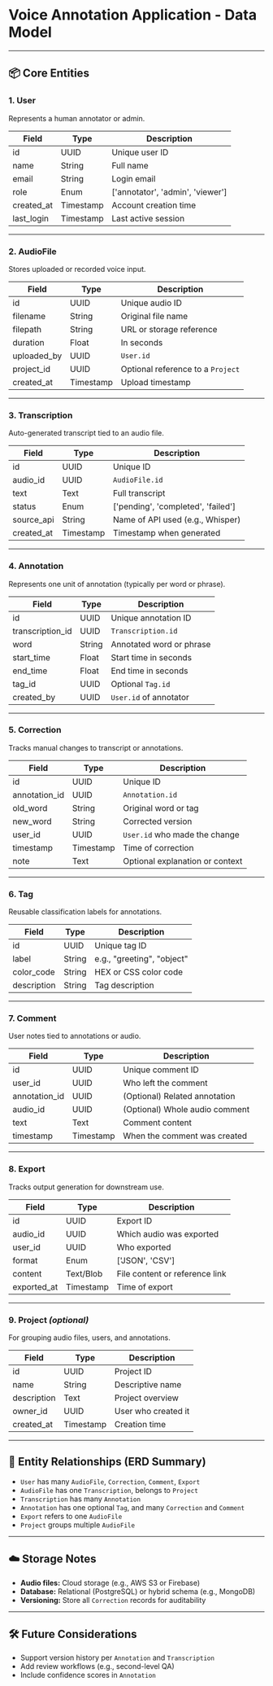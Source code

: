 # Voice Annotation Application - Data Model

---

## 📦 Core Entities

### 1. User
Represents a human annotator or admin.

| Field        | Type      | Description                         |
|--------------|-----------|-------------------------------------|
| id           | UUID      | Unique user ID                      |
| name         | String    | Full name                           |
| email        | String    | Login email                         |
| role         | Enum      | ['annotator', 'admin', 'viewer']    |
| created_at   | Timestamp | Account creation time               |
| last_login   | Timestamp | Last active session                 |

---

### 2. AudioFile
Stores uploaded or recorded voice input.

| Field        | Type      | Description                          |
|--------------|-----------|--------------------------------------|
| id           | UUID      | Unique audio ID                      |
| filename     | String    | Original file name                   |
| filepath     | String    | URL or storage reference             |
| duration     | Float     | In seconds                           |
| uploaded_by  | UUID      | `User.id`                            |
| project_id   | UUID      | Optional reference to a `Project`    |
| created_at   | Timestamp | Upload timestamp                     |

---

### 3. Transcription
Auto-generated transcript tied to an audio file.

| Field        | Type      | Description                          |
|--------------|-----------|--------------------------------------|
| id           | UUID      | Unique ID                            |
| audio_id     | UUID      | `AudioFile.id`                       |
| text         | Text      | Full transcript                      |
| status       | Enum      | ['pending', 'completed', 'failed']   |
| source_api   | String    | Name of API used (e.g., Whisper)     |
| created_at   | Timestamp | Timestamp when generated             |

---

### 4. Annotation
Represents one unit of annotation (typically per word or phrase).

| Field            | Type      | Description                        |
|------------------|-----------|------------------------------------|
| id               | UUID      | Unique annotation ID               |
| transcription_id | UUID      | `Transcription.id`                 |
| word             | String    | Annotated word or phrase           |
| start_time       | Float     | Start time in seconds              |
| end_time         | Float     | End time in seconds                |
| tag_id           | UUID      | Optional `Tag.id`                  |
| created_by       | UUID      | `User.id` of annotator             |

---

### 5. Correction
Tracks manual changes to transcript or annotations.

| Field          | Type      | Description                          |
|----------------|-----------|--------------------------------------|
| id             | UUID      | Unique ID                            |
| annotation_id  | UUID      | `Annotation.id`                      |
| old_word       | String    | Original word or tag                 |
| new_word       | String    | Corrected version                    |
| user_id        | UUID      | `User.id` who made the change        |
| timestamp      | Timestamp | Time of correction                   |
| note           | Text      | Optional explanation or context      |

---

### 6. Tag
Reusable classification labels for annotations.

| Field        | Type      | Description                          |
|--------------|-----------|--------------------------------------|
| id           | UUID      | Unique tag ID                        |
| label        | String    | e.g., "greeting", "object"           |
| color_code   | String    | HEX or CSS color code                |
| description  | String    | Tag description                      |

---

### 7. Comment
User notes tied to annotations or audio.

| Field          | Type      | Description                          |
|----------------|-----------|--------------------------------------|
| id             | UUID      | Unique comment ID                    |
| user_id        | UUID      | Who left the comment                 |
| annotation_id  | UUID      | (Optional) Related annotation        |
| audio_id       | UUID      | (Optional) Whole audio comment       |
| text           | Text      | Comment content                      |
| timestamp      | Timestamp | When the comment was created         |

---

### 8. Export
Tracks output generation for downstream use.

| Field        | Type      | Description                          |
|--------------|-----------|--------------------------------------|
| id           | UUID      | Export ID                            |
| audio_id     | UUID      | Which audio was exported             |
| user_id      | UUID      | Who exported                         |
| format       | Enum      | ['JSON', 'CSV']                      |
| content      | Text/Blob | File content or reference link       |
| exported_at  | Timestamp | Time of export                       |

---

### 9. Project *(optional)*
For grouping audio files, users, and annotations.

| Field        | Type      | Description                          |
|--------------|-----------|--------------------------------------|
| id           | UUID      | Project ID                           |
| name         | String    | Descriptive name                     |
| description  | Text      | Project overview                     |
| owner_id     | UUID      | User who created it                  |
| created_at   | Timestamp | Creation time                        |

---

## 🔗 Entity Relationships (ERD Summary)

- `User` has many `AudioFile`, `Correction`, `Comment`, `Export`
- `AudioFile` has one `Transcription`, belongs to `Project`
- `Transcription` has many `Annotation`
- `Annotation` has one optional `Tag`, and many `Correction` and `Comment`
- `Export` refers to one `AudioFile`
- `Project` groups multiple `AudioFile`

---

## ☁️ Storage Notes

- **Audio files:** Cloud storage (e.g., AWS S3 or Firebase)
- **Database:** Relational (PostgreSQL) or hybrid schema (e.g., MongoDB)
- **Versioning:** Store all `Correction` records for auditability

---

## 🛠 Future Considerations

- Support version history per `Annotation` and `Transcription`
- Add review workflows (e.g., second-level QA)
- Include confidence scores in `Annotation`

